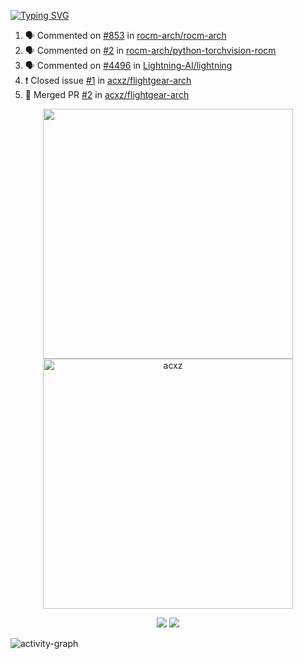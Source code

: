 [![Typing SVG](https://readme-typing-svg.herokuapp.com?size=16&color=AFFFA3&multiline=true&height=75&lines=contributing+to+robotics%2Faerospace%2Fml%2Fgpu+software;packaging+it+for+archlinux;ricer)](https://git.io/typing-svg)

<!--START_SECTION:activity-->
1. 🗣 Commented on [#853](https://github.com/rocm-arch/rocm-arch/issues/853) in [rocm-arch/rocm-arch](https://github.com/rocm-arch/rocm-arch)
2. 🗣 Commented on [#2](https://github.com/rocm-arch/python-torchvision-rocm/issues/2) in [rocm-arch/python-torchvision-rocm](https://github.com/rocm-arch/python-torchvision-rocm)
3. 🗣 Commented on [#4496](https://github.com/Lightning-AI/lightning/issues/4496) in [Lightning-AI/lightning](https://github.com/Lightning-AI/lightning)
4. ❗️ Closed issue [#1](https://github.com/acxz/flightgear-arch/issues/1) in [acxz/flightgear-arch](https://github.com/acxz/flightgear-arch)
5. 🎉 Merged PR [#2](https://github.com/acxz/flightgear-arch/pull/2) in [acxz/flightgear-arch](https://github.com/acxz/flightgear-arch)
<!--END_SECTION:activity-->

<p align="center">
  <img width="400em" src=https://github-readme-stats.vercel.app/api?username=acxz&include_all_commits=true&show_icons=true />
  <img width="400em" src="https://github-readme-streak-stats.herokuapp.com/?user=acxz&" alt="acxz" />
</p>

<p align="center">
  <img src=https://github-readme-stats.vercel.app/api/top-langs/?username=acxz&layout=compact />
  <img src=https://github-profile-trophy.vercel.app/?username=acxz&row=2&column=4 />
</p>

![activity-graph](https://activity-graph.herokuapp.com/graph?username=acxz&theme=aqua)
